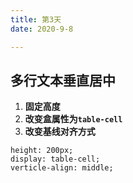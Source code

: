 ```yaml
---
title: 第3天
date: 2020-9-8

---
```


## 多行文本垂直居中

1. **固定高度**
2. **改变盒属性为`table-cell`**
3. **改变基线对齐方式**
```css{1}
height: 200px;
display: table-cell;
verticle-align: middle;
```